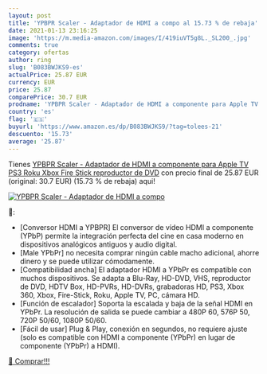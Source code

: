 ```yaml
---
layout: post
title: 'YPBPR Scaler - Adaptador de HDMI a compo al 15.73 % de rebaja'
date: 2021-01-13 23:16:25
image: 'https://m.media-amazon.com/images/I/419iuVT5g8L._SL200_.jpg'
comments: true
category: ofertas
author: ring
slug: 'B083BWJKS9-es'
actualPrice: 25.87 EUR
currency: EUR
price: 25.87
comparePrice: 30.7 EUR
prodname: 'YPBPR Scaler - Adaptador de HDMI a componente para Apple TV  PS3  Roku  Xbox  Fire Stick  reproductor de DVD'
country: 'es'
flag: '🇪🇸'
buyurl: 'https://www.amazon.es/dp/B083BWJKS9/?tag=tolees-21'
descuento: '15.73'
average: '25.87'
---
```


Tienes [YPBPR Scaler - Adaptador de HDMI a componente para Apple TV  PS3  Roku  Xbox  Fire Stick  reproductor de DVD](https://www.amazon.es/dp/B083BWJKS9/?tag=tolees-21) con precio final de  25.87 EUR (original: 30.7 EUR) (15.73 %  de rebaja) aqui!

[![YPBPR Scaler - Adaptador de HDMI a compo](https://m.media-amazon.com/images/I/419iuVT5g8L._SL200_.jpg)](https://www.amazon.es/dp/B083BWJKS9/?tag=tolees-21)

🔎:

- [Conversor HDMI a YPBPR] El conversor de vídeo HDMI a componente (YPbP) permite la integración perfecta del cine en casa moderno en dispositivos analógicos antiguos y audio digital.
- [Male YPbPr] no necesita comprar ningún cable macho adicional, ahorre dinero y se puede utilizar cómodamente.
- [Compatibilidad ancha] El adaptador HDMI a YPbPr es compatible con muchos dispositivos. Se adapta a Blu-Ray, HD-DVD, VHS, reproductor de DVD, HDTV Box, HD-PVRs, HD-DVRs, grabadoras HD, PS3, Xbox 360, Xbox, Fire-Stick, Roku, Apple TV, PC, cámara HD.
- [Función de escalador] Soporta la escalada y baja de la señal HDMI en YPbPr. La resolución de salida se puede cambiar a 480P 60, 576P 50, 720P 50/60, 1080P 50/60.
- [Fácil de usar] Plug & Play, conexión en segundos, no requiere ajuste (solo es compatible con HDMI a componente (YPbPr) en lugar de componente (YPbPr) a HDMI).

[🛒 Comprar!!!](https://www.amazon.es/dp/B083BWJKS9/?tag=tolees-21)

